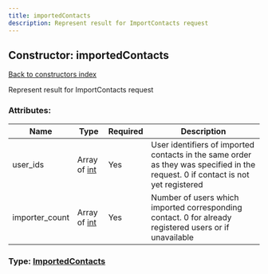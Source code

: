 ```yaml
---
title: importedContacts
description: Represent result for ImportContacts request
---
```

## Constructor: importedContacts  
[Back to constructors index](index.md)



Represent result for ImportContacts request

### Attributes:

| Name     |    Type       | Required | Description |
|----------|---------------|----------|-------------|
|user\_ids|Array of [int](../constructors/int.md) | Yes|User identifiers of imported contacts in the same order as they was specified in the request. 0 if contact is not yet registered|
|importer\_count|Array of [int](../constructors/int.md) | Yes|Number of users which imported corresponding contact. 0 for already registered users or if unavailable|



### Type: [ImportedContacts](../types/ImportedContacts.md)


